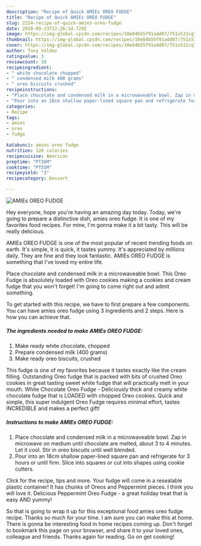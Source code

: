 ```yaml
---
description: "Recipe of Quick AMIEs OREO FUDGE"
title: "Recipe of Quick AMIEs OREO FUDGE"
slug: 2224-recipe-of-quick-amies-oreo-fudge
date: 2020-09-23T22:26:14.729Z
image: https://img-global.cpcdn.com/recipes/10e84b55f91add07/751x532cq70/amies-oreo-fudge-recipe-main-photo.jpg
thumbnail: https://img-global.cpcdn.com/recipes/10e84b55f91add07/751x532cq70/amies-oreo-fudge-recipe-main-photo.jpg
cover: https://img-global.cpcdn.com/recipes/10e84b55f91add07/751x532cq70/amies-oreo-fudge-recipe-main-photo.jpg
author: Tony Valdez
ratingvalue: 3
reviewcount: 10
recipeingredient:
- " white chocolate chopped"
- " condensed milk 400 grams"
- " oreo biscuits crushed"
recipeinstructions:
- "Place chocolate and condensed milk in a microwaveable bowl. Zap in microwave on medium until chocolate are melted, about 3 to 4 minutes. Let it cool. Stir in oreo biscuits until well blended."
- "Pour into an 18cm shallow paper-lined square pan and refrigerate for 3 hours or until firm. Slice into squares or cut into shapes using cookie cutters."
categories:
- Recipe
tags:
- amies
- oreo
- fudge

katakunci: amies oreo fudge 
nutrition: 128 calories
recipecuisine: American
preptime: "PT36M"
cooktime: "PT55M"
recipeyield: "3"
recipecategory: Dessert

---
```



![AMIEs OREO FUDGE](https://img-global.cpcdn.com/recipes/10e84b55f91add07/751x532cq70/amies-oreo-fudge-recipe-main-photo.jpg)

Hey everyone, hope you're having an amazing day today. Today, we're going to prepare a distinctive dish, amies oreo fudge. It is one of my favorites food recipes. For mine, I'm gonna make it a bit tasty. This will be really delicious.

AMIEs OREO FUDGE is one of the most popular of recent trending foods on earth. It's simple, it is quick, it tastes yummy. It's appreciated by millions daily. They are fine and they look fantastic. AMIEs OREO FUDGE is something that I've loved my entire life.

Place chocolate and condensed milk in a microwaveable bowl. This Oreo Fudge is absolutely loaded with Oreo cookies making a cookies and cream fudge that you won&#39;t forget! I&#39;m going to come right out and admit something.


To get started with this recipe, we have to first prepare a few components. You can have amies oreo fudge using 3 ingredients and 2 steps. Here is how you can achieve that.

<!--inarticleads1-->

##### The ingredients needed to make AMIEs OREO FUDGE:

1. Make ready  white chocolate, chopped
1. Prepare  condensed milk (400 grams)
1. Make ready  oreo biscuits, crushed


This fudge is one of my favorites because it tastes exactly like the cream filling. Outstanding Oreo fudge that is packed with bits of crushed Oreo cookies in great tasting sweet white fudge that will practically melt in your mouth. White Chocolate Oreo Fudge - Deliciously thick and creamy white chocolate fudge that is LOADED with chopped Oreo cookies. Quick and simple, this super indulgent Oreo Fudge requires minimal effort, tastes INCREDIBLE and makes a perfect gift! 

<!--inarticleads2-->

##### Instructions to make AMIEs OREO FUDGE:

1. Place chocolate and condensed milk in a microwaveable bowl. Zap in microwave on medium until chocolate are melted, about 3 to 4 minutes. Let it cool. Stir in oreo biscuits until well blended.
1. Pour into an 18cm shallow paper-lined square pan and refrigerate for 3 hours or until firm. Slice into squares or cut into shapes using cookie cutters.


Click for the recipe, tips and more. Your fudge will come in a resealable plastic container! It has chunks of Oreos and Peppermint pieces. I think you will love it. Delicious Peppermint Oreo Fudge - a great holiday treat that is easy AND yummy! 

So that is going to wrap it up for this exceptional food amies oreo fudge recipe. Thanks so much for your time. I am sure you can make this at home. There is gonna be interesting food in home recipes coming up. Don't forget to bookmark this page on your browser, and share it to your loved ones, colleague and friends. Thanks again for reading. Go on get cooking!

